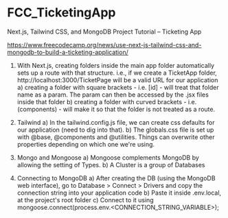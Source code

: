 # FCC_TicketingApp

Next.js, Tailwind CSS, and MongoDB Project Tutorial – Ticketing App

https://www.freecodecamp.org/news/use-next-js-tailwind-css-and-mongodb-to-build-a-ticketing-application/

1. With Next.js, creating folders inside the main app folder automatically sets up a route with that structure.
   i.e., if we create a TicketApp folder, http://localhost:3000/TicketPage will be a valid URL for our application
   a) creating a folder with square brackets - i.e. [id] - will treat that folder name as a param.
   The param can then be accessed by the .jsx files inside that folder
   b) creating a folder with curved brackets - i.e. (components) - will make it so that the folder is not treated as a route.

2. Tailwind
   a) In the tailwind.config.js file, we can create css defaults for our application (need to dig into that).
   b) The globals.css file is set up with @base, @components and @utilities. Things can overwrite other properties depending on which one we're using.

3. Mongo and Mongoose
   a) Mongoose complements MongoDB by allowing the setting of Types.
   b) A Cluster is a group of Databases

4. Connecting to MongoDB
   a) After creating the DB (using the MongoDB web interface), go to Database > Connect > Drivers and copy the connection string into your application code
   b) Paste it inside .env.local, at the project's root folder
   c) Connect to it using mongoose.connect(process.env.<CONNECTION_STRING_VARIABLE>);
